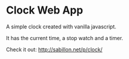 # Clock Web App

A simple clock created with vanilla javascript.

It has the current time, a stop watch and a timer.

Check it out: http://sabillon.net/p/clock/